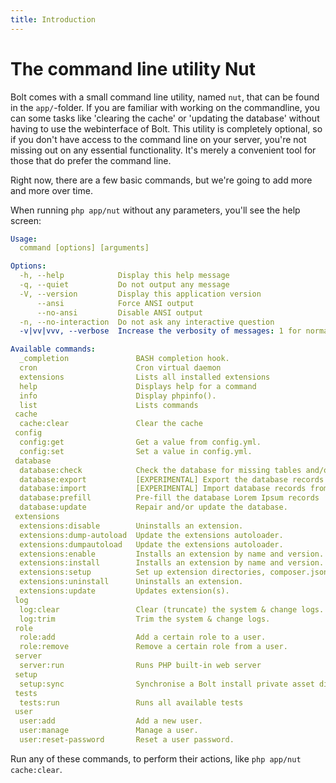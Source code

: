 ```yaml
---
title: Introduction
---
```

The command line utility Nut
============================

Bolt comes with a small command line utility, named `nut`, that can be found in
the `app/`-folder. If you are familiar with working on the commandline, you can
some tasks like 'clearing the cache' or 'updating the database' without having
to use the webinterface of Bolt. This utility is completely optional, so if you
don't have access to the command line on your server, you're not missing out on
any essential functionality. It's merely a convenient tool for those that do
prefer the command line.

Right now, there are a few basic commands, but we're going to add more and more
over time.

When running `php app/nut` without any parameters, you'll see the help screen:

```yaml
Usage:
  command [options] [arguments]

Options:
  -h, --help            Display this help message
  -q, --quiet           Do not output any message
  -V, --version         Display this application version
      --ansi            Force ANSI output
      --no-ansi         Disable ANSI output
  -n, --no-interaction  Do not ask any interactive question
  -v|vv|vvv, --verbose  Increase the verbosity of messages: 1 for normal output, 2 for more verbose output and 3 for debug

Available commands:
  _completion               BASH completion hook.
  cron                      Cron virtual daemon
  extensions                Lists all installed extensions
  help                      Displays help for a command
  info                      Display phpinfo().
  list                      Lists commands
 cache
  cache:clear               Clear the cache
 config
  config:get                Get a value from config.yml.
  config:set                Set a value in config.yml.
 database
  database:check            Check the database for missing tables and/or columns.
  database:export           [EXPERIMENTAL] Export the database records to a YAML or JSON file.
  database:import           [EXPERIMENTAL] Import database records from a YAML or JSON file
  database:prefill          Pre-fill the database Lorem Ipsum records
  database:update           Repair and/or update the database.
 extensions
  extensions:disable        Uninstalls an extension.
  extensions:dump-autoload  Update the extensions autoloader.
  extensions:dumpautoload   Update the extensions autoloader.
  extensions:enable         Installs an extension by name and version.
  extensions:install        Installs an extension by name and version.
  extensions:setup          Set up extension directories, composer.json and required dependencies.
  extensions:uninstall      Uninstalls an extension.
  extensions:update         Updates extension(s).
 log
  log:clear                 Clear (truncate) the system & change logs.
  log:trim                  Trim the system & change logs.
 role
  role:add                  Add a certain role to a user.
  role:remove               Remove a certain role from a user.
 server
  server:run                Runs PHP built-in web server
 setup
  setup:sync                Synchronise a Bolt install private asset directories with the web root.
 tests
  tests:run                 Runs all available tests
 user
  user:add                  Add a new user.
  user:manage               Manage a user.
  user:reset-password       Reset a user password.
```

Run any of these commands, to perform their actions, like `php app/nut cache:clear`.

